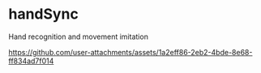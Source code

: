 # handSync
Hand recognition and movement imitation



https://github.com/user-attachments/assets/1a2eff86-2eb2-4bde-8e68-ff834ad7f014

